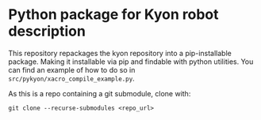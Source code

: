 # Python package for Kyon robot description

This repository repackages the kyon repository into a pip-installable package. Making it installable via pip
and findable with python utilities.
You can find an example of how to do so in `src/pykyon/xacro_compile_example.py`.

As this is a repo containing a git submodule, clone with:

```
git clone --recurse-submodules <repo_url>
```

